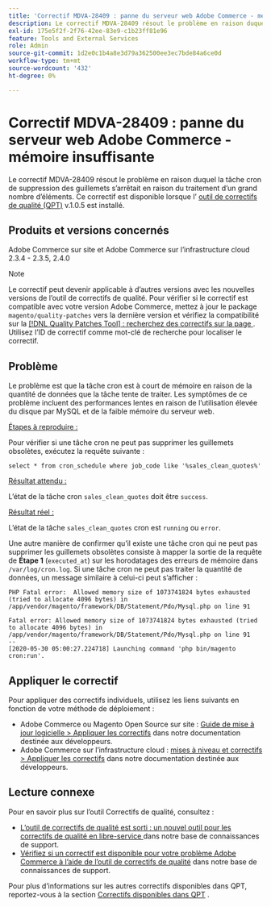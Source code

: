 ```yaml
---
title: 'Correctif MDVA-28409 : panne du serveur web Adobe Commerce - mémoire insuffisante'
description: Le correctif MDVA-28409 résout le problème en raison duquel la tâche cron de suppression des guillemets s’arrêtait en raison du traitement d’un grand nombre d’éléments. Ce correctif est disponible lorsque l’[outil de correctifs de qualité (QPT)](https://devdocs.magento.com/guides/v2.4/comp-mgr/patching.html#mqp) v.1.0.5 est installé.
exl-id: 175e5f2f-2f76-42ee-83e9-c1b23ff81e96
feature: Tools and External Services
role: Admin
source-git-commit: 1d2e0c1b4a8e3d79a362500ee3ec7bde84a6ce0d
workflow-type: tm+mt
source-wordcount: '432'
ht-degree: 0%

---
```


# Correctif MDVA-28409 : panne du serveur web Adobe Commerce - mémoire insuffisante

Le correctif MDVA-28409 résout le problème en raison duquel la tâche cron de suppression des guillemets s’arrêtait en raison du traitement d’un grand nombre d’éléments. Ce correctif est disponible lorsque l’ [outil de correctifs de qualité (QPT)](https://devdocs.magento.com/guides/v2.4/comp-mgr/patching.html#mqp) v.1.0.5 est installé.

## Produits et versions concernés

Adobe Commerce sur site et Adobe Commerce sur l’infrastructure cloud 2.3.4 - 2.3.5, 2.4.0

>[!NOTE]
>
>Le correctif peut devenir applicable à d’autres versions avec les nouvelles versions de l’outil de correctifs de qualité. Pour vérifier si le correctif est compatible avec votre version Adobe Commerce, mettez à jour le package `magento/quality-patches` vers la dernière version et vérifiez la compatibilité sur la [[!DNL Quality Patches Tool] : recherchez des correctifs sur la page ](https://devdocs.magento.com/quality-patches/tool.html#patch-grid). Utilisez l’ID de correctif comme mot-clé de recherche pour localiser le correctif.

## Problème

Le problème est que la tâche cron est à court de mémoire en raison de la quantité de données que la tâche tente de traiter. Les symptômes de ce problème incluent des performances lentes en raison de l’utilisation élevée du disque par MySQL et de la faible mémoire du serveur web.

<u>Étapes à reproduire :</u>

Pour vérifier si une tâche cron ne peut pas supprimer les guillemets obsolètes, exécutez la requête suivante :

```
select * from cron_schedule where job_code like '%sales_clean_quotes%'
```

<u>Résultat attendu :</u>

L’état de la tâche cron `sales_clean_quotes` doit être `success`.

<u>Résultat réel :</u>

L’état de la tâche `sales_clean_quotes` cron est `running` ou `error`.

Une autre manière de confirmer qu’il existe une tâche cron qui ne peut pas supprimer les guillemets obsolètes consiste à mapper la sortie de la requête de **Étape 1** (`executed_at`) sur les horodatages des erreurs de mémoire dans `/var/log/cron.log`. Si une tâche cron ne peut pas traiter la quantité de données, un message similaire à celui-ci peut s’afficher :

```
PHP Fatal error:  Allowed memory size of 1073741824 bytes exhausted (tried to allocate 4096 bytes) in /app/vendor/magento/framework/DB/Statement/Pdo/Mysql.php on line 91

Fatal error: Allowed memory size of 1073741824 bytes exhausted (tried to allocate 4096 bytes) in /app/vendor/magento/framework/DB/Statement/Pdo/Mysql.php on line 91
--
[2020-05-30 05:00:27.224718] Launching command 'php bin/magento cron:run'.
```

## Appliquer le correctif

Pour appliquer des correctifs individuels, utilisez les liens suivants en fonction de votre méthode de déploiement :

* Adobe Commerce ou Magento Open Source sur site : [Guide de mise à jour logicielle > Appliquer les correctifs](https://devdocs.magento.com/guides/v2.4/comp-mgr/patching/mqp.html) dans notre documentation destinée aux développeurs.
* Adobe Commerce sur l’infrastructure cloud : [mises à niveau et correctifs > Appliquer les correctifs](https://devdocs.magento.com/cloud/project/project-patch.html) dans notre documentation destinée aux développeurs.

## Lecture connexe

Pour en savoir plus sur l’outil Correctifs de qualité, consultez :

* [ L’outil de correctifs de qualité est sorti : un nouvel outil pour les correctifs de qualité en libre-service ](/help/announcements/adobe-commerce-announcements/magento-quality-patches-released-new-tool-to-self-serve-quality-patches.md) dans notre base de connaissances de support.
* [Vérifiez si un correctif est disponible pour votre problème Adobe Commerce à l’aide de l’outil de correctifs de qualité](/help/support-tools/patches-available-in-qpt-tool/check-patch-for-magento-issue-with-magento-quality-patches.md) dans notre base de connaissances de support.

Pour plus d’informations sur les autres correctifs disponibles dans QPT, reportez-vous à la section [Correctifs disponibles dans QPT](https://support.magento.com/hc/en-us/sections/360010506631-Patches-available-in-MQP-tool-) .
